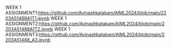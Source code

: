  WEEK 1 ASSIGNMENT1:https://github.com/Avinashkatakam/AIML2024/blob/main/2203A51488A1T1.ipynb
 WEEK 1 ASSIGNMENT2:https://github.com/Avinashkatakam/AIML2024/blob/main/2203A51488A1T2.ipynb
 WEEK 1 ASSIGNMENT3:https://github.com/Avinashkatakam/AIML2024/blob/main/2203A51488_A3.ipynb



